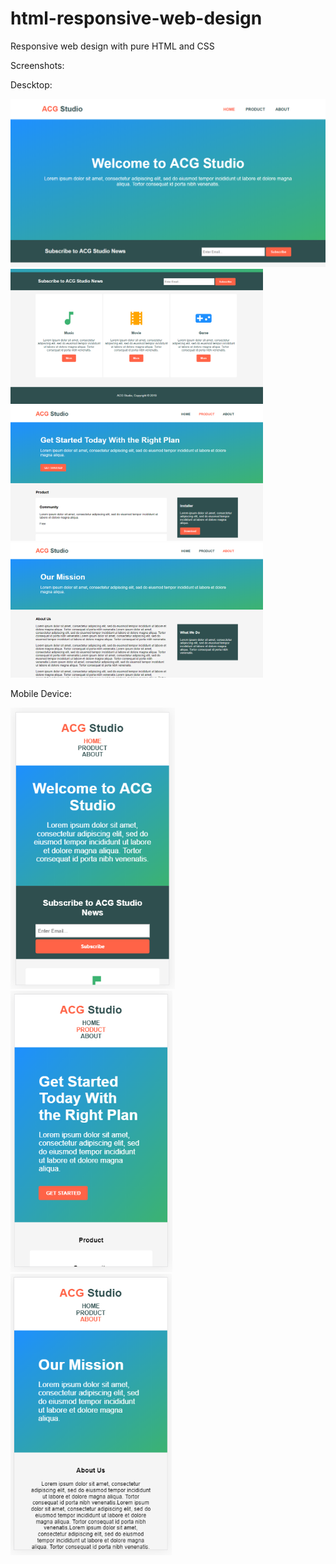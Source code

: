 # html-responsive-web-design
Responsive web design with pure HTML and CSS

Screenshots:

Descktop:

<img src="screenshots/desktop/index1.png" width="870">
<img src="screenshots/desktop/index2.png" width="404"> <img src="screenshots/desktop/product.png" width="404"> <img src="screenshots/desktop/about.png" width="404">


Mobile Device:

<img src="screenshots/mobile/index-mobile.png" height="450"> <img src="screenshots/mobile/product-mobile.png" height="450"> <img src="screenshots/mobile/about-mobile.png" height="450">
